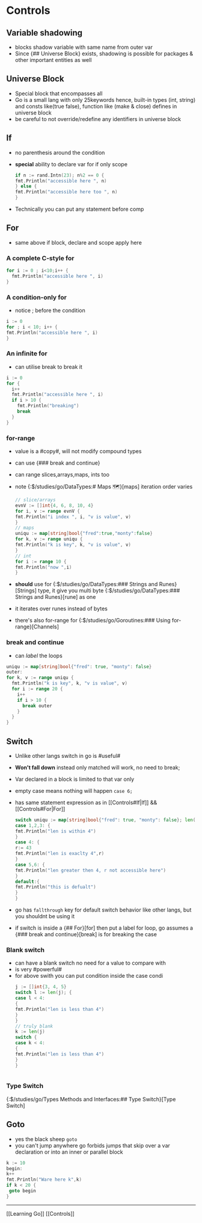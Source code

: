 # Controls

## Variable shadowing

- blocks shadow variable with same name from outer var
- Since {## Universe Block} exists, shadowing is possible for packages & other important entities as well

## Universe Block

- Special block that encompasses all
- Go is a small lang with only 25keywords hence,
  built-in types (int, string) and consts like(true false),
  function like (make & close) defines in universe block
- be careful to not override/redefine any identifiers in universe block

## If

- no parenthesis around the condition
- **special** ability to declare var for if only scope

  ```go
  if n := rand.Intn(23); n%2 == 0 {
  fmt.Println("accessible here ", n)
  } else {
  fmt.Println("accessible here too ", n)
  }

  ```

- Technically you can put any statement before comp

## For

- same above if block, declare and scope apply here

### A complete C-style for

```go
for i := 0 ; i<10;i++ {
  fmt.Println("accessible here ", i)
}
```

### A condition-only for

- notice ; before the condition

```go
i := 0
for ; i < 10; i++ {
fmt.Println("accessible here ", i)
}
```

### An infinite for

- can utilise break to break it

```go
i := 0
for {
  i++
  fmt.Println("accessible here ", i)
  if i > 10 {
    fmt.Println("breaking")
    break
  }
}
```

### for-range

- value is a #copy#, will not modify compound types
- can use {### break and continue}
- can range slices,arrays,maps, ints too
- note {:$/studies/go/DataTypes:# Maps 🗺️}[maps] iteration order varies

  ```go
  // slice/arrays
  evnV := []int{4, 6, 8, 10, 4}
  for i, v := range evnV {
  fmt.Println("i index ", i, "v is value", v)
  }
  // maps
  uniqu := map[string]bool{"fred":true,"monty":false}
  for k, v := range uniqu {
  fmt.Println("k is key", k, "v is value", v)
  }
  // int
  for i := range 10 {
  fmt.Println("now ",i)
  }
  ```

- **should** use for {:$/studies/go/DataTypes:### Strings and Runes}[Strings] type,
  it give you multi byte {:$/studies/go/DataTypes:### Strings and Runes}[rune] as one
- it iterates over runes instead of bytes
- there's also for-range for {:$/studies/go/Goroutines:### Using for-range}[Channels]

### break and continue

- can _label_ the loops

```go
uniqu := map[string]bool{"fred": true, "monty": false}
outer:
for k, v := range uniqu {
  fmt.Println("k is key", k, "v is value", v)
  for i := range 20 {
    i++
    if i > 10 {
      break outer
    }
  }
}
```

## Switch

- Unlike other langs switch in go is #useful#
- **Won't fall down** instead only matched will work,
  no need to break;
- Var declared in a block is limited to that var only
- empty case means nothing will happen
  `case 6;`
- has same statement expression as in [[Controls#If|If]] && [[Controls#For|For]]

  ```go
  switch uniqu := map[string]bool{"fred": true, "monty": false}; len(uniqu) {
  case 1,2,3: {
  fmt.Println("len is within 4")
  }
  case 4: {
  r:= 43
  fmt.Println("len is exaclty 4",r)
  }
  case 5,6: {
  fmt.Println("len greater then 4, r not accessible here")
  }
  default:{
  fmt.Println("this is defualt")
  }
  }
  ```

- go has `fallthrough` key for default switch behavior like other langs,
  but you shouldnt be using it
- if switch is inside a {## For}[for] then put a label for loop,
  go assumes a {### break and continue}[break] is for breaking the case

### Blank switch

- can have a blank switch no need for a value to compare with
- is very #powerful#
- for above swith you can put condition inside the case condi
  ```go
  j := []int{3, 4, 5}
  switch l := len(j); {
  case l < 4:
  {
  fmt.Println("len is less than 4")
  }
  }
  // truly blank
  k := len(j)
  switch {
  case k < 4:
  {
  fmt.Println("len is less than 4")
  }
  }
  ```

```

```

### Type Switch

{:$/studies/go/Types Methods and Interfaces:## Type Switch}[Type Switch]

## Goto

- yes the black sheep `goto`
- you can't jump anywhere go forbids jumps
  that skip over a var declaration or
  into an inner or parallel block

```go
k := 10
begin:
k++
fmt.Println("Ware here k",k)
if k < 20 {
 goto begin
}
```

---

[[Learning Go]]
[[Controls]]
